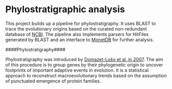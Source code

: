 Phylostratigraphic analysis
=================

This project builds up a pipeline for phylostratigraphy. It uses BLAST to trace the evolutionary origins based on the curated  non-redundant database of <a href="http://www.ncbi.nlm.nih.gov/">NCBI</a>. The pipeline also implements parsers for HitFiles generated by BLAST and an interface to <a href="http://www.monetdb.com/">MonetDB</a> for further analysis.

####Phylostratigraphy####

Phylostratigraphy was introduced by <a href="http://www.sciencedirect.com/science/article/pii/S0168952507002995">Domazet-Lo&scaron;o et al. in 2007</a>. The aim of this procedure is to group genes by their phylogenetic origin to uncover footprints of important adaptive events in evolution.
It is a statistical approach to reconstruct macroevolutionary trends based on the assumption of punctuated emergence of protein families.


